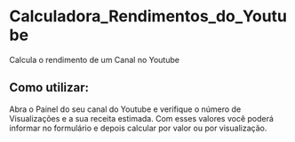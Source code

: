 # Calculadora_Rendimentos_do_Youtube
Calcula o rendimento de um Canal no Youtube

## Como utilizar:
Abra o Painel do seu canal do Youtube e verifique o número de Visualizações e a sua receita estimada. Com esses valores você poderá informar no formulário e depois calcular por valor ou por visualização.